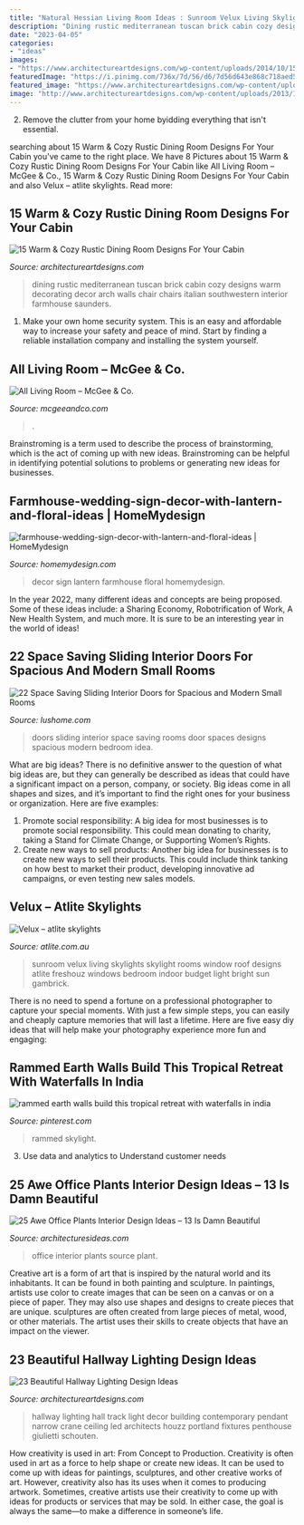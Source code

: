 ```yaml
---
title: "Natural Hessian Living Room Ideas : Sunroom Velux Living Skylights Skylight Rooms Window Roof Designs Atlite Freshouz Windows Bedroom Indoor Budget Light Bright Sun Gambrick"
description: "Dining rustic mediterranean tuscan brick cabin cozy designs warm decorating decor arch walls chair chairs italian southwestern interior farmhouse saunders"
date: "2023-04-05"
categories:
- "ideas"
images:
- "https://www.architectureartdesigns.com/wp-content/uploads/2014/10/15-Warm-Cozy-Rustic-Dining-Room-Designs-For-Your-Cabin-5-630x883.jpg"
featuredImage: "https://i.pinimg.com/736x/7d/56/d6/7d56d643e868c718aed56ebc3129b0fe.jpg"
featured_image: "https://www.architectureartdesigns.com/wp-content/uploads/2014/10/15-Warm-Cozy-Rustic-Dining-Room-Designs-For-Your-Cabin-5-630x883.jpg"
image: "http://www.architectureartdesigns.com/wp-content/uploads/2013/12/1837.jpg"
---
```



2. Remove the clutter from your home byidding everything that isn't essential.

	

		
searching about 15 Warm &amp; Cozy Rustic Dining Room Designs For Your Cabin you've came to the right place. We have 8 Pictures about 15 Warm &amp; Cozy Rustic Dining Room Designs For Your Cabin like All Living Room – McGee &amp; Co., 15 Warm &amp; Cozy Rustic Dining Room Designs For Your Cabin and also Velux – atlite skylights. Read more:
		
    
## 15 Warm &amp; Cozy Rustic Dining Room Designs For Your Cabin

<img loading=lazy src="https://www.architectureartdesigns.com/wp-content/uploads/2014/10/15-Warm-Cozy-Rustic-Dining-Room-Designs-For-Your-Cabin-5-630x883.jpg" onerror="this.onerror=null;this.src='https://tse4.mm.bing.net/th?id=OIP.M1k4_ziyyv2si8RB1eDdiwHaKY&amp;pid=15.1';" alt="15 Warm &amp; Cozy Rustic Dining Room Designs For Your Cabin">

_Source: architectureartdesigns.com_

>dining rustic mediterranean tuscan brick cabin cozy designs warm decorating decor arch walls chair chairs italian southwestern interior farmhouse saunders. 

	

1. Make your own home security system. This is an easy and affordable way to increase your safety and peace of mind. Start by finding a reliable installation company and installing the system yourself.

    
## All Living Room – McGee &amp; Co.

<img loading=lazy src="https://cdn.shopify.com/s/files/1/1496/0124/collections/menu_collection_living_room.jpg?v=1601485780" onerror="this.onerror=null;this.src='https://tse1.mm.bing.net/th?id=OIP.ZuHuxhdzukAFdIIjpLeUEAHaML&amp;pid=15.1';" alt="All Living Room – McGee &amp; Co.">

_Source: mcgeeandco.com_

>. 

	

Brainstroming is a term used to describe the process of brainstorming, which is the act of coming up with new ideas. Brainstroming can be helpful in identifying potential solutions to problems or generating new ideas for businesses.

    
## Farmhouse-wedding-sign-decor-with-lantern-and-floral-ideas | HomeMydesign

<img loading=lazy src="https://homemydesign.com/wp-content/uploads/2019/09/farmhouse-wedding-sign-decor-with-lantern-and-floral-ideas.jpg" onerror="this.onerror=null;this.src='https://tse1.mm.bing.net/th?id=OIP.-xNwTdmHKG2jUzbTD3JjRwHaK1&amp;pid=15.1';" alt="farmhouse-wedding-sign-decor-with-lantern-and-floral-ideas | HomeMydesign">

_Source: homemydesign.com_

>decor sign lantern farmhouse floral homemydesign. 

	

In the year 2022, many different ideas and concepts are being proposed. Some of these ideas include: a Sharing Economy, Robotrification of Work, A New Health System, and much more. It is sure to be an interesting year in the world of ideas!

    
## 22 Space Saving Sliding Interior Doors For Spacious And Modern Small Rooms

<img loading=lazy src="https://www.lushome.com/wp-content/uploads/2013/11/sliding-interior-doors-design-ideas-19.jpg" onerror="this.onerror=null;this.src='https://tse2.mm.bing.net/th?id=OIP.3scruNoY6TVvFRstpiDQlgAAAA&amp;pid=15.1';" alt="22 Space Saving Sliding Interior Doors for Spacious and Modern Small Rooms">

_Source: lushome.com_

>doors sliding interior space saving rooms door spaces designs spacious modern bedroom idea. 

	

What are big ideas?
There is no definitive answer to the question of what big ideas are, but they can generally be described as ideas that could have a significant impact on a person, company, or society. Big ideas come in all shapes and sizes, and it’s important to find the right ones for your business or organization. Here are five examples: 
1. Promote social responsibility: A big idea for most businesses is to promote social responsibility. This could mean donating to charity, taking a Stand for Climate Change, or Supporting Women’s Rights. 
2. Create new ways to sell products: Another big idea for businesses is to create new ways to sell their products. This could include think tanking on how best to market their product, developing innovative ad campaigns, or even testing new sales models. 

    
## Velux – Atlite Skylights

<img loading=lazy src="http://www.atlite.com.au/wp-content/uploads/2017/05/living-room-1.jpg" onerror="this.onerror=null;this.src='https://tse1.mm.bing.net/th?id=OIP.XO5BXdlhc6o-FUJqNdUNswHaE7&amp;pid=15.1';" alt="Velux – atlite skylights">

_Source: atlite.com.au_

>sunroom velux living skylights skylight rooms window roof designs atlite freshouz windows bedroom indoor budget light bright sun gambrick. 

	

There is no need to spend a fortune on a professional photographer to capture your special moments. With just a few simple steps, you can easily and cheaply capture memories that will last a lifetime. Here are five easy diy ideas that will help make your photography experience more fun and engaging:

    
## Rammed Earth Walls Build This Tropical Retreat With Waterfalls In India

<img loading=lazy src="https://i.pinimg.com/736x/7d/56/d6/7d56d643e868c718aed56ebc3129b0fe.jpg" onerror="this.onerror=null;this.src='https://tse4.mm.bing.net/th?id=OIP.iy2ouzEoekbei3YSmGeaIwHaFj&amp;pid=15.1';" alt="rammed earth walls build this tropical retreat with waterfalls in india">

_Source: pinterest.com_

>rammed skylight. 

	

3. Use data and analytics to Understand customer needs 

    
## 25 Awe Office Plants Interior Design Ideas – 13 Is Damn Beautiful

<img loading=lazy src="http://architecturesideas.com/wp-content/uploads/2017/09/24-1.jpg" onerror="this.onerror=null;this.src='https://tse1.mm.bing.net/th?id=OIP.HzJmVcVBXhO2r5_aFK_C4QHaEa&amp;pid=15.1';" alt="25 Awe Office Plants Interior Design Ideas – 13 Is Damn Beautiful">

_Source: architecturesideas.com_

>office interior plants source plant. 

	

Creative art is a form of art that is inspired by the natural world and its inhabitants. It can be found in both painting and sculpture. In paintings, artists use color to create images that can be seen on a canvas or on a piece of paper. They may also use shapes and designs to create pieces that are unique. sculptures are often created from large pieces of metal, wood, or other materials. The artist uses their skills to create objects that have an impact on the viewer.

    
## 23 Beautiful Hallway Lighting Design Ideas

<img loading=lazy src="http://www.architectureartdesigns.com/wp-content/uploads/2013/12/1837.jpg" onerror="this.onerror=null;this.src='https://tse3.mm.bing.net/th?id=OIP.WJqbEptuMYa5GNWuRo0N1wHaLV&amp;pid=15.1';" alt="23 Beautiful Hallway Lighting Design Ideas">

_Source: architectureartdesigns.com_

>hallway lighting hall track light decor building contemporary pendant narrow crane ceiling led architects houzz portland fixtures penthouse giulietti schouten. 

	

How creativity is used in art: From Concept to Production.
Creativity is often used in art as a force to help shape or create new ideas. It can be used to come up with ideas for paintings, sculptures, and other creative works of art. However, creativity also has its uses when it comes to producing artwork. Sometimes, creative artists use their creativity to come up with ideas for products or services that may be sold. In either case, the goal is always the same—to make a difference in someone’s life.


